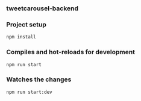 ### tweetcarousel-backend

### Project setup
```
npm install
```

### Compiles and hot-reloads for development
```
npm run start
```

### Watches the changes
```
npm run start:dev
```
